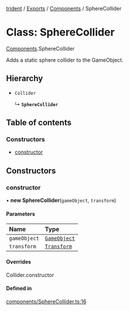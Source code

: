 [trident](../README.md) / [Exports](../modules.md) / [Components](../modules/Components.md) / SphereCollider

# Class: SphereCollider

[Components](../modules/Components.md).SphereCollider

Adds a static sphere collider to the GameObject.

## Hierarchy

- `Collider`

  ↳ **`SphereCollider`**

## Table of contents

### Constructors

- [constructor](Components.SphereCollider.md#constructor)

## Constructors

### constructor

• **new SphereCollider**(`gameObject`, `transform`)

#### Parameters

| Name | Type |
| :------ | :------ |
| `gameObject` | [`GameObject`](GameObject.md) |
| `transform` | [`Transform`](Components.Transform.md) |

#### Overrides

Collider.constructor

#### Defined in

[components/SphereCollider.ts:16](https://github.com/AIFanatic/Trident/blob/456b6ba/src/components/SphereCollider.ts#L16)
